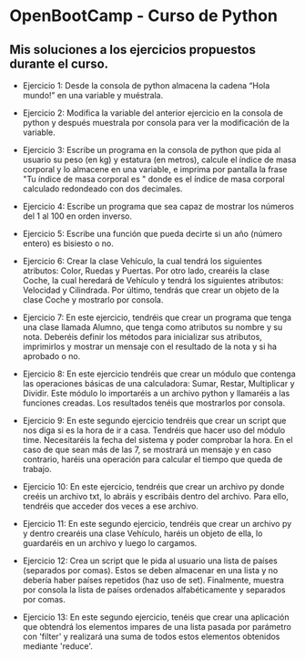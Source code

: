 # OpenBootCamp - Curso de Python
## Mis soluciones a los ejercicios propuestos durante el curso.

- Ejercicio 1:
Desde la consola de python almacena la cadena “Hola mundo!” en una variable y muéstrala.

- Ejercicio 2:
Modifica la variable del anterior ejercicio en la consola de python y después muestrala por consola para ver la modificación de la variable.

- Ejercicio 3:
Escribe un programa en la consola de python que pida al usuario su peso (en kg) y estatura (en metros),
calcule el índice de masa corporal y lo almacene en una variable, 
e imprima por pantalla la frase "Tu índice de masa corporal es " 
donde es el índice de masa corporal calculado redondeado con dos decimales.

- Ejercicio 4:
Escribe un programa que sea capaz de mostrar los números del 1 al 100 en orden inverso.

- Ejercicio 5:
Escribe una función que pueda decirte si un año (número entero) es bisiesto o no.

- Ejercicio 6:
Crear la clase Vehículo, la cual tendrá los siguientes atributos:
Color, Ruedas y Puertas.
Por otro lado, crearéis la clase Coche, la cual heredará de Vehículo y tendrá los siguientes atributos:
Velocidad y Cilindrada.
Por último, tendrás que crear un objeto de la clase Coche y mostrarlo por consola.

- Ejercicio 7:
En este ejercicio, tendréis que crear un programa que tenga una clase llamada Alumno, que tenga como atributos su nombre y su nota.
Deberéis definir los métodos para inicializar sus atributos, imprimirlos y mostrar un mensaje con el resultado de la nota y si ha aprobado o no.

- Ejercicio 8:
En este ejercicio tendréis que crear un módulo que contenga las operaciones básicas de una calculadora: Sumar, Restar, Multiplicar y Dividir.
Este módulo lo importaréis a un archivo python y llamaréis a las funciones creadas. Los resultados tenéis que mostrarlos por consola.

- Ejercicio 9:
En este segundo ejercicio tendréis que crear un script que nos diga si es la hora de ir a casa.
Tendréis que hacer uso del módulo time. Necesitaréis la fecha del sistema y poder comprobar la hora.
En el caso de que sean más de las 7, se mostrará un mensaje y en caso contrario, haréis una operación para calcular el tiempo que queda de trabajo.

- Ejercicio 10:
En este ejercicio, tendréis que crear un archivo py donde creéis un archivo txt, lo abráis y escribáis dentro del archivo.
Para ello, tendréis que acceder dos veces a ese archivo.

- Ejercicio 11:
En este segundo ejercicio, tendréis que crear un archivo py y dentro crearéis una clase Vehículo, haréis un objeto de ella, lo guardaréis en un archivo y luego lo cargamos.

- Ejercicio 12:
Crea un script que le pida al usuario una lista de países (separados por comas). Estos se deben almacenar en una lista y no debería haber países repetidos (haz uso de set). Finalmente, muestra por consola la lista de países ordenados alfabéticamente y separados por comas.

- Ejercicio 13:
En este segundo ejercicio, tenéis que crear una aplicación que obtendrá los elementos impares de una lista pasada por parámetro con 'filter' y realizará una suma de todos estos elementos obtenidos mediante 'reduce'.
